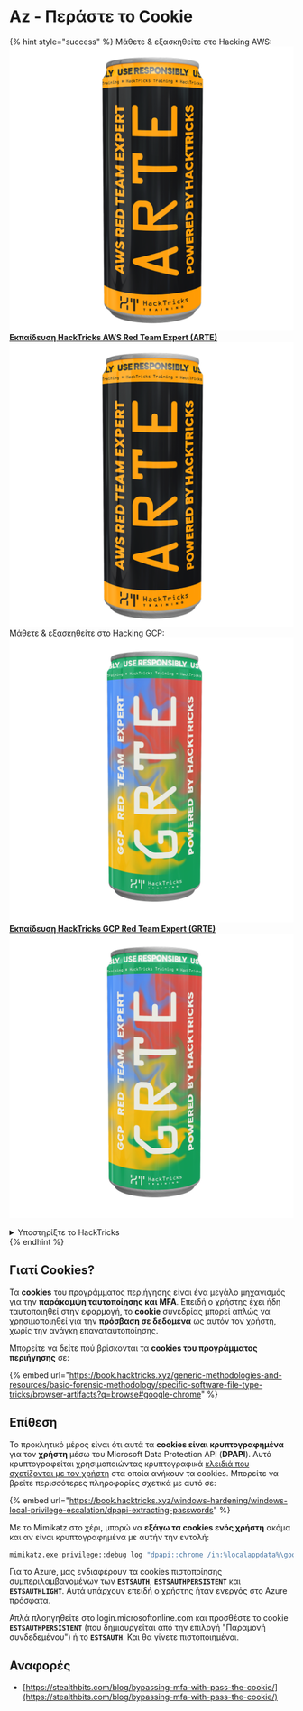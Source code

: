 # Az - Περάστε το Cookie

{% hint style="success" %}
Μάθετε & εξασκηθείτε στο Hacking AWS:<img src="/.gitbook/assets/image.png" alt="" data-size="line">[**Εκπαίδευση HackTricks AWS Red Team Expert (ARTE)**](https://training.hacktricks.xyz/courses/arte)<img src="/.gitbook/assets/image.png" alt="" data-size="line">\
Μάθετε & εξασκηθείτε στο Hacking GCP: <img src="/.gitbook/assets/image (2).png" alt="" data-size="line">[**Εκπαίδευση HackTricks GCP Red Team Expert (GRTE)**<img src="/.gitbook/assets/image (2).png" alt="" data-size="line">](https://training.hacktricks.xyz/courses/grte)

<details>

<summary>Υποστηρίξτε το HackTricks</summary>

* Ελέγξτε τα [**σχέδια συνδρομής**](https://github.com/sponsors/carlospolop)!
* **Εγγραφείτε** 💬 [**στην ομάδα Discord**](https://discord.gg/hRep4RUj7f) ή στην [**ομάδα telegram**](https://t.me/peass) ή **ακολουθήστε** μας στο **Twitter** 🐦 [**@hacktricks\_live**](https://twitter.com/hacktricks\_live)**.**
* **Μοιραστείτε κόλπα χάκερ καταθέτοντας PRs** στα αποθετήρια [**HackTricks**](https://github.com/carlospolop/hacktricks) και [**HackTricks Cloud**](https://github.com/carlospolop/hacktricks-cloud).

</details>
{% endhint %}

## Γιατί Cookies?

Τα **cookies** του προγράμματος περιήγησης είναι ένα μεγάλο μηχανισμός για την **παράκαμψη ταυτοποίησης και MFA**. Επειδή ο χρήστης έχει ήδη ταυτοποιηθεί στην εφαρμογή, το **cookie** συνεδρίας μπορεί απλώς να χρησιμοποιηθεί για την **πρόσβαση σε δεδομένα** ως αυτόν τον χρήστη, χωρίς την ανάγκη επαναταυτοποίησης.

Μπορείτε να δείτε πού βρίσκονται τα **cookies του προγράμματος περιήγησης** σε:

{% embed url="https://book.hacktricks.xyz/generic-methodologies-and-resources/basic-forensic-methodology/specific-software-file-type-tricks/browser-artifacts?q=browse#google-chrome" %}

## Επίθεση

Το προκλητικό μέρος είναι ότι αυτά τα **cookies είναι κρυπτογραφημένα** για τον **χρήστη** μέσω του Microsoft Data Protection API (**DPAPI**). Αυτό κρυπτογραφείται χρησιμοποιώντας κρυπτογραφικά [κλειδιά που σχετίζονται με τον χρήστη](https://book.hacktricks.xyz/windows-hardening/windows-local-privilege-escalation/dpapi-extracting-passwords) στα οποία ανήκουν τα cookies. Μπορείτε να βρείτε περισσότερες πληροφορίες σχετικά με αυτό σε:

{% embed url="https://book.hacktricks.xyz/windows-hardening/windows-local-privilege-escalation/dpapi-extracting-passwords" %}

Με το Mimikatz στο χέρι, μπορώ να **εξάγω τα cookies ενός χρήστη** ακόμα και αν είναι κρυπτογραφημένα με αυτήν την εντολή:
```bash
mimikatz.exe privilege::debug log "dpapi::chrome /in:%localappdata%\google\chrome\USERDA~1\default\cookies /unprotect" exit
```
Για το Azure, μας ενδιαφέρουν τα cookies πιστοποίησης συμπεριλαμβανομένων των **`ESTSAUTH`**, **`ESTSAUTHPERSISTENT`** και **`ESTSAUTHLIGHT`**. Αυτά υπάρχουν επειδή ο χρήστης ήταν ενεργός στο Azure πρόσφατα.

Απλά πλοηγηθείτε στο login.microsoftonline.com και προσθέστε το cookie **`ESTSAUTHPERSISTENT`** (που δημιουργείται από την επιλογή "Παραμονή συνδεδεμένου") ή το **`ESTSAUTH`**. Και θα γίνετε πιστοποιημένοι.

## Αναφορές

* [https://stealthbits.com/blog/bypassing-mfa-with-pass-the-cookie/](https://stealthbits.com/blog/bypassing-mfa-with-pass-the-cookie/)
